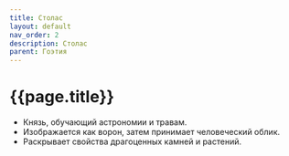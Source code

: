 ```yaml
---
title: Столас
layout: default
nav_order: 2
description: Столас
parent: Гоэтия
---
```


# {{page.title}}

- Князь, обучающий астрономии и травам.
- Изображается как ворон, затем принимает человеческий облик.
- Раскрывает свойства драгоценных камней и растений.
